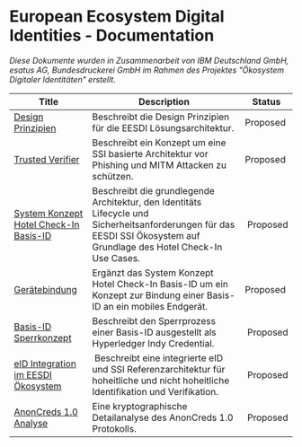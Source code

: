 # European Ecosystem Digital Identities - Documentation

*Diese Dokumente wurden in Zusammenarbeit von IBM Deutschland GmbH, esatus AG, Bundesdruckerei GmbH im Rahmen des Projektes "Ökosystem Digitaler Identitäten" erstellt.*


| Title | Description | Status
| ----------- | ----------- | ----------- 
| [Design Prinzipien](./design%20principles/designprinciples.pdf) | Beschreibt die Design Prinzipien für die EESDI Lösungsarchitektur. | Proposed
| [Trusted Verifier](./trusted%20verifier/README.md) | Beschreibt ein Konzept um eine SSI basierte Architektur vor Phishing und MITM Attacken zu schützen. | Proposed
| [System Konzept Hotel Check-In Basis-ID](./system%20concept/Systemkonzept%20Hotel%20Check-In%20Basis-ID.pdf) | Beschreibt die grundlegende Architektur, den Identitäts Lifecycle und Sicherheitsanforderungen für das EESDI SSI Ökosystem auf Grundlage des Hotel Check-In Use Cases. | Proposed
| [Gerätebindung](./device%20binding/devicebindingv6.pdf) | Ergänzt das System Konzept Hotel Check-In Basis-ID um ein Konzept zur Bindung einer Basis-ID an ein mobiles Endgerät. | Proposed
| [Basis-ID Sperrkonzept](./basis-id%20lock/2022-01-27_Sperrkonzept-Basis-ID.pdf) | Beschreibt den Sperrprozess einer Basis-ID ausgestellt als Hyperledger Indy Credential. | Proposed
| [eID Integration im EESDI Ökosystem](./eid%20integration/2022-03-02_Konzept%20eID%20Integration%20im%20EESDI%20Oekosystem_V0.7.pdf) | Beschreibt eine integrierte eID und SSI Referenzarchitektur für hoheitliche und nicht hoheitliche Identifikation und Verifikation. | Proposed
| [AnonCreds 1.0 Analyse](./anoncreds%20analysis/Anonymous_Credential_protocol_in_Indy-5.pdf) | Eine kryptographische Detailanalyse des AnonCreds 1.0 Protokolls.  | Proposed
